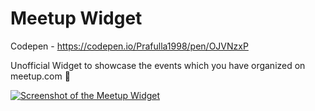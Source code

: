 # Meetup Widget 

Codepen - https://codepen.io/Prafulla1998/pen/OJVNzxP 

Unofficial Widget to showcase the events which you have organized on meetup.com 📅

[![Screenshot of the Meetup Widget](https://res.cloudinary.com/prafulla98/image/upload/v1582362665/Meetup-Widget/screenshot_obj1qw.png?style=centerme)](#installation-and-usage)

